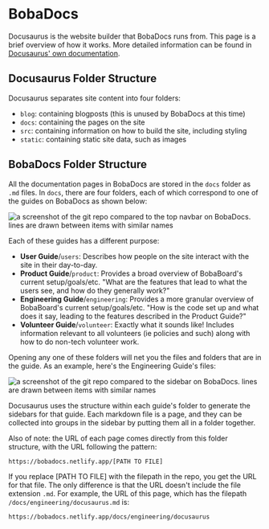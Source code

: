 # BobaDocs

Docusaurus is the website builder that BobaDocs runs from. This page is a brief overview of how it works. More detailed information can be found in [Docusaurus' own documentation](https://docusaurus.io/docs/).

## Docusaurus Folder Structure

Docusaurus separates site content into four folders:

- `blog`: containing blogposts (this is unused by BobaDocs at this time)
- `docs`: containing the pages on the site
- `src`: containing information on how to build the site, including styling
- `static`: containing static site data, such as images

## BobaDocs Folder Structure

All the documentation pages in BobaDocs are stored in the `docs` folder as `.md` files. In `docs`, there are four folders, each of which correspond to one of the guides on BobaDocs as shown below:

![a screenshot of the git repo compared to the top navbar on BobaDocs. lines are drawn between items with similar names](/img/volunteer/bobadocsnav4.jpg)

Each of these guides has a different purpose:

- **User Guide**/`users`: Describes how people on the site interact with the site in their day-to-day.
- **Product Guide**/`product`: Provides a broad overview of BobaBoard's current setup/goals/etc. "What are the features that lead to what the users see, and how do they generally work?"
- **Engineering Guide**/`engineering`: Provides a more granular overview of BobaBoard's current setup/goals/etc. "How is the code set up and what does it say, leading to the features described in the Product Guide?"
- **Volunteer Guide**/`volunteer`: Exactly what it sounds like! Includes information relevant to all volunteers (ie policies and such) along with how to do non-tech volunteer work.

Opening any one of these folders will net you the files and folders that are in the guide. As an example, here's the Engineering Guide's files:

![a screenshot of the git repo compared to the sidebar on BobaDocs. lines are drawn between items with similar names](/img/volunteer/bobadocsnav2.jpg)

Docusaurus uses the structure within each guide's folder to generate the sidebars for that guide. Each markdown file is a page, and they can be collected into groups in the sidebar by putting them all in a folder together.

Also of note: the URL of each page comes directly from this folder structure, with the URL following the pattern:

```
https://bobadocs.netlify.app/[PATH TO FILE]
```

If you replace \[PATH TO FILE] with the filepath in the repo, you get the URL for that file. The only difference is that the URL doesn't include the file extension `.md`. For example, the URL of this page, which has the filepath `/docs/engineering/docusaurus.md` is:

```
https://bobadocs.netlify.app/docs/engineering/docusaurus
```